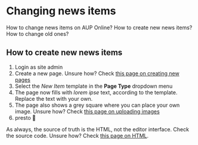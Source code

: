 # Changing news items

How to change news items on AUP Online? How to create new news items? How to change old ones?

## How to create new news items

1. Login as site admin
2. Create a new page. Unsure how? Check [this page on creating new pages](https://amsterdamuniversitypress.github.io/platform-documentation/creatingnewpages)
3. Select the _New Item_ template in the **Page Type** dropdown menu
4. The page now fills with _lorem ipse_ text, according to the template. Replace the text with your own.
5. The page also shows a grey square where you can place your own image. Unsure how? Check [this page on uploading images](https://amsterdamuniversitypress.github.io/platform-documentation/uploadingimages)
6. presto 🍰

As always, the source of truth is the HTML, not the editor interface. Check the source code. Unsure how? Check [this page on HTML](https://amsterdamuniversitypress.github.io/platform-documentation/html).
